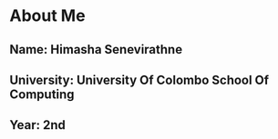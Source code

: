 <!DOCTYPE html>
<html>
  <head>
    <title>G36-RAD</title>
  </head>
  
  <body>
    <h1>About Me</h1>
    <h2>Name: Himasha Senevirathne</h2>
    <h2>University: University Of Colombo School Of Computing
    <h2>Year: 2nd</h2> 
    
  </body>
  
  
  
</html>
